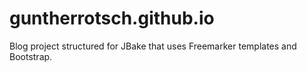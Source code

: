 # guntherrotsch.github.io

Blog project structured for JBake that uses Freemarker templates and Bootstrap.
